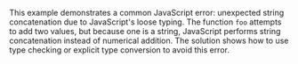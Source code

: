 This example demonstrates a common JavaScript error: unexpected string concatenation due to JavaScript's loose typing. The function `foo` attempts to add two values, but because one is a string, JavaScript performs string concatenation instead of numerical addition.  The solution shows how to use type checking or explicit type conversion to avoid this error.